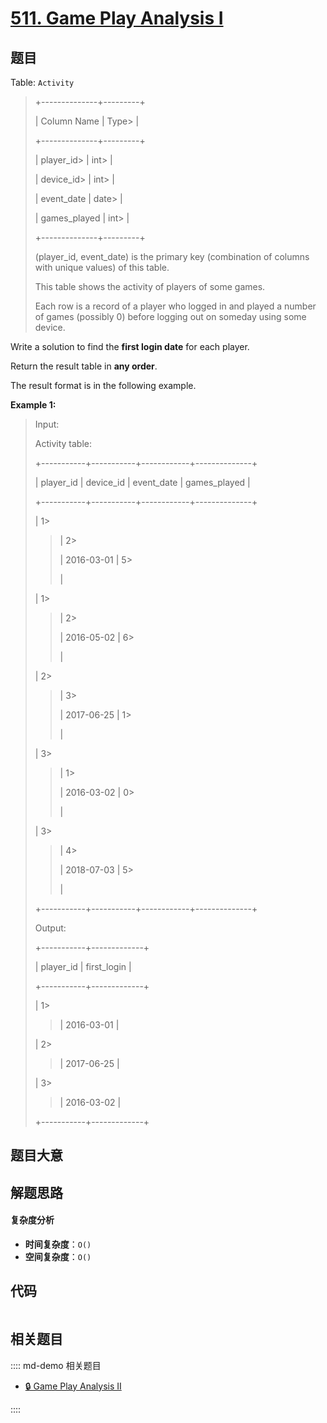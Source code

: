 # [511. Game Play Analysis I](https://leetcode.com/problems/game-play-analysis-i/)

## 题目

Table: `Activity`

> +--------------+---------+
>
> | Column Name | Type>
> |
>
> +--------------+---------+
>
> | player_id>
> | int>
> |
>
> | device_id>
> | int>
> |
>
> | event_date | date>
> |
>
> | games_played | int>
> |
>
> +--------------+---------+
>
> (player_id, event_date) is the primary key (combination of columns with unique values) of this table.
>
> This table shows the activity of players of some games.
>
> Each row is a record of a player who logged in and played a number of games (possibly 0) before logging out on someday using some device.

Write a solution to find the **first login date** for each player.

Return the result table in **any order**.

The result format is in the following example.

**Example 1:**

> Input:
>
> Activity table:
>
> +-----------+-----------+------------+--------------+
>
> | player_id | device_id | event_date | games_played |
>
> +-----------+-----------+------------+--------------+
>
> | 1>
>
> > | 2>
> >
> > | 2016-03-01 | 5>
> >
> > |
>
> | 1>
>
> > | 2>
> >
> > | 2016-05-02 | 6>
> >
> > |
>
> | 2>
>
> > | 3>
> >
> > | 2017-06-25 | 1>
> >
> > |
>
> | 3>
>
> > | 1>
> >
> > | 2016-03-02 | 0>
> >
> > |
>
> | 3>
>
> > | 4>
> >
> > | 2018-07-03 | 5>
> >
> > |
>
> +-----------+-----------+------------+--------------+
>
> Output:
>
> +-----------+-------------+
>
> | player_id | first_login |
>
> +-----------+-------------+
>
> | 1>
>
> > | 2016-03-01 |
>
> | 2>
>
> > | 2017-06-25 |
>
> | 3>
>
> > | 2016-03-02 |
>
> +-----------+-------------+

## 题目大意

## 解题思路

#### 复杂度分析

- **时间复杂度**：`O()`
- **空间复杂度**：`O()`

## 代码

```javascript

```

## 相关题目

:::: md-demo 相关题目

- [🔒 Game Play Analysis II](https://leetcode.com/problems/game-play-analysis-ii)

::::
